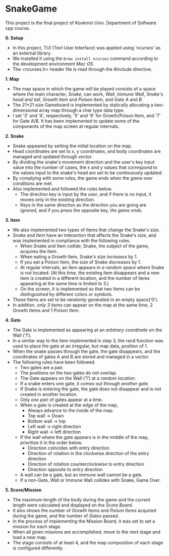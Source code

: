 # SnakeGame
This project is the final project of Kookmin Univ. Department of Software cpp course.

**0. Setup**  
- In this project, TUI (Text User Interface) was applied using _‘ncurses’_ as an external library.
- We installed it using the `brew install ncurses` command according to the development environment _Mac OS_.
- The <ncurses.h> header file is read through the #include directive.


**1. Map**  
- The map space in which the game will be played consists of a space where the main character, _Snake_, can work, _Wall_, _Immune Wall_, _Snake's head and tail_, _Growth Item_ and _Poison Item_, and _Gate A_ and _B_.
- The 21*21 size Gameboard is implemented by statically allocating a two-dimensional array map through a char type data type.
- I set '3' and '4', respectively, '5' and '6' for Growth/Poison Item, and '7' for Gate A/B. It has been implemented to update some of the components of the map screen at regular intervals.


**2. Snake**  
- Snake appeared by setting the initial location on the map.
- Head coordinates are set to x, y coordinates, and body coordinates are managed and updated through _vector_.
- By dividing the snake's movement direction and the user's key input value into the number of cases, the x and y values that correspond to the values input to the snake's head are set to be continuously updated.
- By complying with some rules, the game ends when the _game over conditions_ are met.
- Also implemented and followed the rules below.
    - The direction key is input by the _user_, and if there is no input, it moves only in the existing direction.
    - Keys in the same direction as the direction you are going are ignored, and if you press the opposite key, _the game ends_.


**3. Item**  
- We also implemented two types of Items that change the Snake's size.
- _Snake_ and _Item_ have an interaction that affects the Snake's size, and was implemented in compliance with the following rules.
    - When Snake and Item _collide_, Snake, the subject of the game, acquires the Item.
    - When eating a Growth Item, Snake's size _increases_ by 1.
    - If you eat a Poison Item, the size of Snake _decreases_ by 1.
    - At regular intervals, an item appears in _a random space_ where Snake is not located. (At this time, the existing item disappears and a new item is created in a different location, and the number of items appearing at the same time is limited to 3.)
    - On the screen, it is implemented so that two Items can be _distinguished_ by different colors or symbols.
- These Items are set to be _randomly_ generated in an empty space(‘0’).
- In addition, _only 3 items_ can appear on the map at the same time, 2 Growth Items and 1 Poison Item.


**4. Gate**  
- The Gate is implemented as appearing at an _arbitrary coordinate_ on the Wall (‘1’).
- In a similar way to the item implemented in step 3, the rand function was used to place the gate at an irregular, but map data, position of 1.
- When the snake passes through the gate, the gate disappears, and the coordinates of gates A and B are stored and managed in a vector.
- The following rules have been followed.
    - Two gates are a pair.
    - The positions on the two gates do not overlap.
    - The Gate appears on the Wall (‘1’) at a _random location_.
    - If a snake enters one gate, it _comes out through another gate_.
    - If Snake is entering the gate, the gate does not disappear and is not created in another location.
    - Only _one pair_ of gates appear at a time.
    - When a gate is created at the edge of the map,
        - Always advance to the inside of the map.
        - Top wall -> Down
        - Bottom wall -> top
        - Left wall -> right direction
        - Right wall -> left direction
    - If the wall where the gate appears is in the middle of the map, prioritize it in the order below.
        - Direction coincides with entry direction
        - Direction of rotation in the clockwise direction of the entry direction
        - Direction of rotation counterclockwise to entry direction
        - Direction opposite to entry direction 
    - A wall can be a gate, but an immune wall cannot be a gate.
    - If a non-Gate, Wall or Immune Wall collides with Snake, Game Over.

**5. Score/Mission**  
- The maximum length of the body during the game and the current length were calculated and displayed on the _Score Board_.
- It also shows the number of _Growth Items_ and _Poison Items_ acquired during the game, and the number of _Gates_ passed.
- In the process of implementing the Mission Board, it was set to set a mission for each stage.
- When all given missions are accomplished, move to the next stage and load a new map.
- The stage consists of at least 4, and the map composition of each stage is configured differently.
